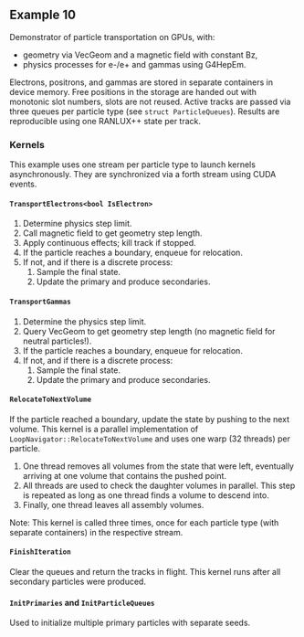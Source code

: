 <!--
SPDX-FileCopyrightText: 2021 CERN
SPDX-License-Identifier: CC-BY-4.0
-->

## Example 10

Demonstrator of particle transportation on GPUs, with:

 * geometry via VecGeom and a magnetic field with constant Bz,
 * physics processes for e-/e+ and gammas using G4HepEm.

Electrons, positrons, and gammas are stored in separate containers in device memory.
Free positions in the storage are handed out with monotonic slot numbers, slots are not reused.
Active tracks are passed via three queues per particle type (see `struct ParticleQueues`).
Results are reproducible using one RANLUX++ state per track.

### Kernels

This example uses one stream per particle type to launch kernels asynchronously.
They are synchronized via a forth stream using CUDA events.

#### `TransportElectrons<bool IsElectron>`

1. Determine physics step limit.
2. Call magnetic field to get geometry step length.
3. Apply continuous effects; kill track if stopped.
4. If the particle reaches a boundary, enqueue for relocation.
5. If not, and if there is a discrete process:
   1. Sample the final state.
   2. Update the primary and produce secondaries.

#### `TransportGammas`

1. Determine the physics step limit.
2. Query VecGeom to get geometry step length (no magnetic field for neutral particles!).
3. If the particle reaches a boundary, enqueue for relocation.
4. If not, and if there is a discrete process:
   1. Sample the final state.
   2. Update the primary and produce secondaries.

#### `RelocateToNextVolume`

If the particle reached a boundary, update the state by pushing to the next volume.
This kernel is a parallel implementation of `LoopNavigator::RelocateToNextVolume` and uses one warp (32 threads) per particle.

1. One thread removes all volumes from the state that were left, eventually arriving at one volume that contains the pushed point.
2. All threads are used to check the daughter volumes in parallel. This step is repeated as long as one thread finds a volume to descend into.
3. Finally, one thread leaves all assembly volumes.

Note: This kernel is called three times, once for each particle type (with separate containers) in the respective stream.

#### `FinishIteration`

Clear the queues and return the tracks in flight.
This kernel runs after all secondary particles were produced.

#### `InitPrimaries` and `InitParticleQueues`

Used to initialize multiple primary particles with separate seeds.
